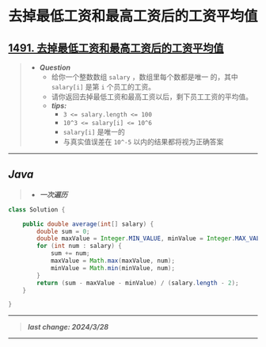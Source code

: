 # 去掉最低工资和最高工资后的工资平均值

## [1491. 去掉最低工资和最高工资后的工资平均值](https://leetcode.cn/problems/average-salary-excluding-the-minimum-and-maximum-salary/)

> - ***Question***
>   - 给你一个整数数组 `salary` ，数组里每个数都是唯一 的，其中 `salary[i]` 是第 `i` 个员工的工资。
>   - 请你返回去掉最低工资和最高工资以后，剩下员工工资的平均值。
>   - ***tips:***
>     - `3 <= salary.length <= 100`
>     - `10^3 <= salary[i] <= 10^6`
>     - `salary[i]` 是唯一的
>     - 与真实值误差在 `10^-5` 以内的结果都将视为正确答案

---

## *Java*

> - ***一次遍历***

```java
class Solution {

    public double average(int[] salary) {
        double sum = 0;
        double maxValue = Integer.MIN_VALUE, minValue = Integer.MAX_VALUE;
        for (int num : salary) {
            sum += num;
            maxValue = Math.max(maxValue, num);
            minValue = Math.min(minValue, num);
        }
        return (sum - maxValue - minValue) / (salary.length - 2);
    }

}
```

---

> ***last change: 2024/3/28***

---
